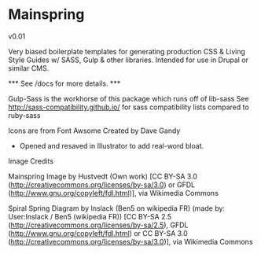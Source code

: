 # Mainspring
v0.01

Very biased boilerplate templates for generating production CSS &amp; Living Style Guides w/ SASS, Gulp &amp; other libraries. Intended for use in Drupal or similar CMS.

*** See /docs for more details. ***

Gulp-Sass is the workhorse of this package which runs off of lib-sass
See http://sass-compatibility.github.io/ for sass compatibility lists
compared to ruby-sass


Icons are from Font Awsome Created by Dave Gandy
- Opened and resaved in Illustrator to add real-word bloat.


Image Credits

Mainspring Image by Hustvedt (Own work) [CC BY-SA 3.0 (http://creativecommons.org/licenses/by-sa/3.0) or GFDL (http://www.gnu.org/copyleft/fdl.html)], via Wikimedia Commons

Spiral Spring Diagram by Inslack (Ben5 on wikipedia FR) (made by: User:Inslack / Ben5 (wikipedia FR)) [CC BY-SA 2.5 (http://creativecommons.org/licenses/by-sa/2.5), GFDL (http://www.gnu.org/copyleft/fdl.html) or CC BY-SA 3.0 (http://creativecommons.org/licenses/by-sa/3.0)], via Wikimedia Commons
